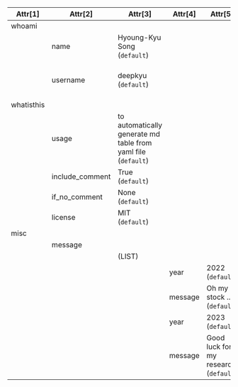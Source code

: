 | Attr[1] | Attr[2] | Attr[3] | Attr[4] | Attr[5] | Description |
| ----- | ----- | ----- | ----- | ----- | ----- |
| whoami |  |  |  |  |  |
|  | name | Hyoung-Kyu Song (`default`) |  |  | # your full name |
|  | username | deepkyu (`default`) |  |  | # `display` name that you want to **see** |
| whatisthis |  |  |  |  |  |
|  | usage | to automatically generate md table from yaml file (`default`) |  |  | # the purpose of the code |
|  | include_comment | True (`default`) |  |  | None |
|  | if_no_comment | None (`default`) |  |  | None |
|  | license | MIT (`default`) |  |  | # of course |
| misc |  |  |  |  |  |
|  | message |  |  |  |  |
|  |  | (LIST) |  |  |  |
|  |  |  | year | 2022 (`default`) | None |
|  |  |  | message | Oh my stock ... (`default`) | None |
|  |  |  | year | 2023 (`default`) | None |
|  |  |  | message | Good luck for my research (`default`) | None |
